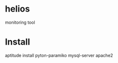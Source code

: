 helios
======

monitoring tool

Install
=======
aptitude install pyton-paramiko mysql-server apache2
